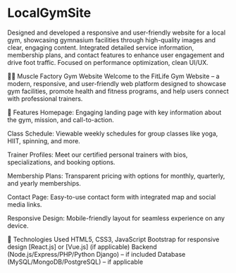 # LocalGymSite
Designed and developed a responsive and user-friendly website for a local gym, showcasing gymnasium facilities through high-quality images and clear, engaging content.  Integrated detailed service information, membership plans, and contact features to enhance user engagement and drive foot traffic.  Focused on performance optimization, clean UI/UX.

🏋️‍♂️ Muscle Factory Gym Website
Welcome to the FitLife Gym Website – a modern, responsive, and user-friendly web platform designed to showcase gym facilities, promote health and fitness programs, and help users connect with professional trainers.

🌟 Features
Homepage: Engaging landing page with key information about the gym, mission, and call-to-action.

Class Schedule: Viewable weekly schedules for group classes like yoga, HIIT, spinning, and more.

Trainer Profiles: Meet our certified personal trainers with bios, specializations, and booking options.

Membership Plans: Transparent pricing with options for monthly, quarterly, and yearly memberships.

Contact Page: Easy-to-use contact form with integrated map and social media links.

Responsive Design: Mobile-friendly layout for seamless experience on any device.

🔧 Technologies Used
HTML5, CSS3, JavaScript
Bootstrap for responsive design
[React.js] or [Vue.js] (if applicable)
Backend (Node.js/Express/PHP/Python Django) – if included
Database (MySQL/MongoDB/PostgreSQL) – if applicable

